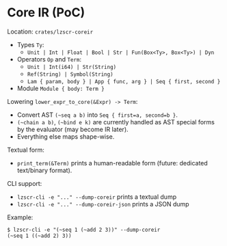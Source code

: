 # Core IR (PoC)

Location: `crates/lzscr-coreir`

- Types `Ty`:
  - `Unit | Int | Float | Bool | Str | Fun(Box<Ty>, Box<Ty>) | Dyn`
- Operators `Op` and `Term`:
  - `Unit | Int(i64) | Str(String)`
  - `Ref(String) | Symbol(String)`
  - `Lam { param, body } | App { func, arg } | Seq { first, second }`
- Module `Module { body: Term }`

Lowering `lower_expr_to_core(&Expr) -> Term`:
- Convert AST `(~seq a b)` into `Seq { first=a, second=b }`.
 - `(~chain a b)`, `(~bind e k)` are currently handled as AST special forms by the evaluator (may become IR later).
- Everything else maps shape-wise.

Textual form:
- `print_term(&Term)` prints a human-readable form (future: dedicated text/binary format).

CLI support:
- `lzscr-cli -e "..." --dump-coreir` prints a textual dump
- `lzscr-cli -e "..." --dump-coreir-json` prints a JSON dump

Example:
```
$ lzscr-cli -e "(~seq 1 (~add 2 3))" --dump-coreir
(~seq 1 ((~add 2) 3))
```
